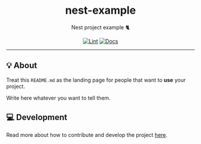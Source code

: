 <h1 align="center">nest-example</h1>

<div align="center">

Nest project example 🐈

[![Lint](https://github.com/quickplates/nest-example/actions/workflows/lint.yaml/badge.svg)](https://github.com/quickplates/nest-example/actions/workflows/lint.yaml)
[![Docs](https://github.com/quickplates/nest-example/actions/workflows/docs.yaml/badge.svg)](https://github.com/quickplates/nest-example/actions/workflows/docs.yaml)

</div>

---

## 💡 About

Treat this `README.md` as the landing page for people
that want to **use** your project.

Write here whatever you want to tell them.

## 💻 Development

Read more about how to contribute and develop the project
[here](https://github.com/quickplates/nest-example/blob/main/CONTRIBUTING.md).
